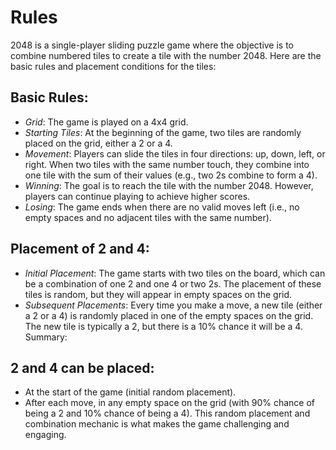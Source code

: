 # Rules

2048 is a single-player sliding puzzle game where the objective is to combine numbered tiles to create a tile with the number 2048. Here are the basic rules and placement conditions for the tiles:

## Basic Rules:

-   _Grid_: The game is played on a 4x4 grid.
-   _Starting Tiles_: At the beginning of the game, two tiles are randomly placed on the grid, either a 2 or a 4.
-   _Movement_: Players can slide the tiles in four directions: up, down, left, or right. When two tiles with the same number touch, they combine into one tile with the sum of their values (e.g., two 2s combine to form a 4).
-   _Winning_: The goal is to reach the tile with the number 2048. However, players can continue playing to achieve higher scores.
-   _Losing_: The game ends when there are no valid moves left (i.e., no empty spaces and no adjacent tiles with the same number).

## Placement of 2 and 4:

-   _Initial Placement_: The game starts with two tiles on the board, which can be a combination of one 2 and one 4 or two 2s. The placement of these tiles is random, but they will appear in empty spaces on the grid.
-   _Subsequent Placements_: Every time you make a move, a new tile (either a 2 or a 4) is randomly placed in one of the empty spaces on the grid. The new tile is typically a 2, but there is a 10% chance it will be a 4.
    Summary:

## 2 and 4 can be placed:

-   At the start of the game (initial random placement).
-   After each move, in any empty space on the grid (with 90% chance of being a 2 and 10% chance of being a 4).
    This random placement and combination mechanic is what makes the game challenging and engaging.
